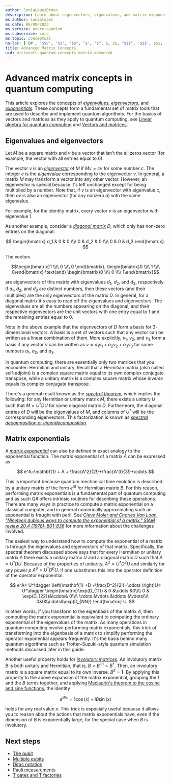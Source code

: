 ```yaml
---
author: SoniaLopezBravo
description: Learn about eigenvectors, eigenvalues, and matrix exponentials, the fundamental tools used to describe and simulate quantum algorithms.
ms.author: sonialopez
ms.date: 06/09/2023
ms.service: azure-quantum
ms.subservice: core
ms.topic: conceptual
no-loc: ['Q#', '$$v', '$$', "$$", '$', "$", $, $$, "$$$", '$$$', $$$, '\cdots', 'bmatrix', '\ddots', '\equiv', '\sum', '\begin', '\end', '\sqrt', '\otimes', '{', '}', '\text', '\phi', '\kappa', '\psi', '\alpha', '\beta', '\gamma', '\delta', '\omega', '\bra', '\ket', '\boldone', '\mathbf{1}', '\\\\', '\\', '=', '\frac', '\text', '\mapsto', '\dagger', '\to', '\begin{cases}', '\end{cases}', '\operatorname', '\braket', '\id', '\expect', '\defeq', '\variance', '\dd', '&', '\begin{align}', '\end{align}', '\Lambda', '\lambda', '\Omega', '\mathrm', '\left', '\right', '\qquad', '\times', '\big', '\langle', '\rangle', '\bigg', '\Big', '|', '\mathbb', '\vec', '\in', '\texttt', '\ne', '<', '>', '\leq', '\geq', '~~', '~', '\begin{bmatrix}', '\end{bmatrix}', '\_']
title: Advanced Matrix Concepts
uid: microsoft.quantum.concepts.matrix-advanced
---
```


# Advanced matrix concepts in quantum computing

This article explores the concepts of [*eigenvalues, eigenvectors*,](https://en.wikipedia.org/wiki/Eigenvalues_and_eigenvectors) and [*exponentials*](https://en.wikipedia.org/wiki/Matrix_exponential). These concepts form a fundamental set of matrix tools that are used to describe and implement quantum algorithms. For the basics of vectors and matrices as they apply to quantum computing, see [Linear algebra for quantum computing](xref:microsoft.quantum.overview.algebra) and [Vectors and matrices](xref:microsoft.quantum.concepts.vectors). 

## Eigenvalues and eigenvectors 

Let $M$ be a square matrix and $v$ be a vector that isn't the all zeros vector (for example, the vector with all entries equal to $0$).

The vector $v$ is an [*eigenvector*](https://en.wikipedia.org/wiki/Eigenvalues_and_eigenvectors) of  $M$ if $Mv = cv$ for some number $c$. The integer $c$ is the [*eigenvalue*](https://en.wikipedia.org/wiki/Eigenvalues_and_eigenvectors) corresponding to the eigenvector $v$. In general, a matrix $M$ may transform a vector into any other vector. However, an eigenvector is special because it's left unchanged except for being multiplied by a number. Note that, if $v$ is an eigenvector with eigenvalue $c$, then $av$ is also an eigenvector (for any nonzero $a$) with the same eigenvalue.

For example, for the identity matrix, every vector $v$ is an eigenvector with eigenvalue $1$.

As another example, consider a [*diagonal matrix*](https://en.wikipedia.org/wiki/Diagonal_matrix) $D$, which only has non-zero entries on the diagonal:

$$
\begin{bmatrix}
d_1 & 0 & 0 \\\\ 0 & d_2 & 0 \\\\ 0 & 0 & d_3
\end{bmatrix}.
$$

The vectors

$$\begin{bmatrix}1 \\\\ 0 \\\\ 0 \end{bmatrix}, \begin{bmatrix}0 \\\\ 1 \\\\ 0\end{bmatrix} \text{and} \begin{bmatrix}0 \\\\ 0 \\\\ 1\end{bmatrix}$$

are eigenvectors of this matrix with eigenvalues  $d_1$, $d_2$, and $d_3$, respectively. If $d_1$, $d_2$, and $d_3$ are distinct numbers, then these vectors (and their multiples) are the only eigenvectors of the matrix $D$. In general, for a diagonal matrix it's easy to read off the eigenvalues and eigenvectors. The eigenvalues are all the numbers appearing on the diagonal, and their respective eigenvectors are the unit vectors with one entry equal to $1$ and the remaining entries equal to $0$.

Note in the above example that the eigenvectors of $D$ form a basis for $3$-dimensional vectors. A basis is a set of vectors such that any vector can be written as a linear combination of them. More explicitly, $v_1$, $v_2$, and $v_3$ form a basis if any vector $v$ can be written as $v=a_1 v_1 + a_2 v_2 + a_3 v_3$ for some numbers $a_1$, $a_2$, and $a_3$.

In quantum computing, there are essentially only two matrices that you encounter: Hermitian and unitary. Recall that a Hermitian matrix (also called self-adjoint) is a complex square matrix equal to its own complex conjugate transpose, while a unitary matrix is a complex square matrix whose *inverse* equals its complex conjugate transpose.

There's a general result known as the [*spectral theorem*](https://en.wikipedia.org/wiki/Spectral_theorem), which implies the following: for any Hermitian or unitary matrix $M$, there exists a unitary $U$ such that $M=U^\dagger D U$ for some diagonal matrix $D$. Furthermore, the diagonal entries of $D$ will be the eigenvalues of $M$, and columns of $U^\dagger$ will be the corresponding eigenvectors.
This factorization is known as [*spectral decomposition* or *eigendecomposition*](https://en.wikipedia.org/wiki/Eigendecomposition_of_a_matrix).

## Matrix exponentials

A [*matrix exponential*](https://en.wikipedia.org/wiki/Matrix_exponential) can also be defined in exact analogy to the exponential function.  The matrix exponential of a matrix $A$ can be expressed as

$$
e^A=\mathbf{1} + A + \frac{A^2}{2!}+\frac{A^3}{3!}+\cdots
$$

This is important because quantum mechanical time evolution is described by a unitary matrix of the form $e^{iB}$ for Hermitian matrix $B$. For this reason, performing matrix exponentials is a fundamental part of quantum computing and as such Q# offers intrinsic routines for describing these operations.
There are many ways in practice to compute a matrix exponential on a classical computer, and in general numerically approximating such an exponential is fraught with peril.  See [*Cleve Moler and Charles Van Loan. "Nineteen dubious ways to compute the exponential of a matrix." SIAM review 20.4 (1978): 801-836*](https://doi.org/10.1137/S00361445024180) for more information about the challenges involved.

The easiest way to understand how to compute the exponential of a matrix is through the eigenvalues and eigenvectors of that matrix. Specifically, the spectral theorem discussed above says that for every Hermitian or unitary matrix $A$ there exists a unitary matrix $U$ and a diagonal matrix $D$ such that $A=U^\dagger D U$.  Because of the properties of unitarity, $A^2 = U^\dagger D^2 U$ and similarly for any power $p$ $A^p = U^\dagger D^p U$.  If one substitutes this into the operator definition of the operator exponential:

$$
e^A= U^\dagger \left(\mathbf{1} +D +\frac{D^2}{2!}+\cdots \right)U= U^\dagger \begin{bmatrix}\exp(D_{11}) & 0 &\cdots &0\\\\ 0 & \exp(D_{22})&\cdots& 0\\\\ \vdots &\vdots &\ddots &\vdots\\\\ 0&0&\cdots&\exp(D_{NN}) \end{bmatrix} U.
$$

In other words, if you transform to the eigenbasis of the matrix $A$, then computing the matrix exponential is equivalent to computing the ordinary exponential of the eigenvalues of the matrix.  As many operations in quantum computing involve performing matrix exponentials, this trick of transforming into the eigenbasis of a matrix to simplify performing the operator exponential appears frequently. It's the basis behind many quantum algorithms such as Trotter–Suzuki-style quantum simulation methods discussed later in this guide.

Another useful property holds for [*involutory matrices*](https://en.wikipedia.org/wiki/Involutory_matrix).
An involutory matrix $B$ is both unitary and Hermitian, that is, $B=B^{-1}=B^\dagger$. Then, an involutory matrix is a  square matrix equal to its own inverse, $B^2=\mathbf{1}$.
By applying this property to the above expansion of the matrix exponential, grouping the $\mathbf{1}$ and the $B$ terms together, and applying [Maclaurin's theorem to the cosine and sine functions](https://en.wikibooks.org/wiki/Trigonometry/Power_Series_for_Cosine_and_Sine), the identity

$$e^{iBx}=\mathbf{1} \cos(x)+ iB\sin(x)$$

holds for any real value $x$. This trick is especially useful because it allows you to reason about the actions that matrix exponentials have, even if the dimension of $B$ is exponentially large, for the special case when $B$ is involutory.

## Next steps

- [The qubit](xref:microsoft.quantum.concepts.qubit)
- [Multiple qubits](xref:microsoft.quantum.concepts.multiple-qubits)
- [Dirac notation](xref:microsoft.quantum.concepts.dirac)
- [Pauli measurements](xref:microsoft.quantum.concepts.pauli)
- [T gates and T factories](xref:microsoft.quantum.concepts.tfactories)

